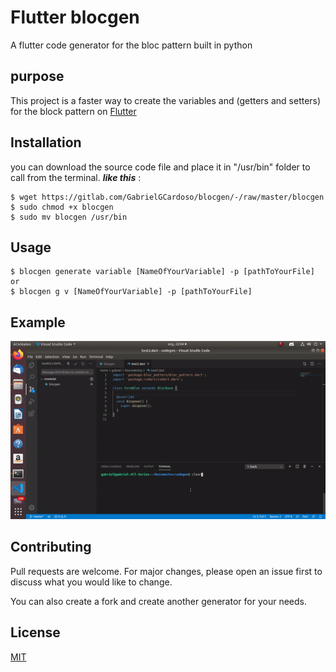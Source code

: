 # Flutter blocgen

A flutter code generator for the bloc pattern built in python

## purpose
This project is a faster way to create the variables and (getters and setters) for the block pattern on [Flutter](https://flutter.dev/)

## Installation

you can download the source code file and place it in "/usr/bin" folder to call from the terminal.
***like this*** :

```script
$ wget https://gitlab.com/GabrielGCardoso/blocgen/-/raw/master/blocgen
$ sudo chmod +x blocgen
$ sudo mv blocgen /usr/bin
```

## Usage

```script
$ blocgen generate variable [NameOfYourVariable] -p [pathToYourFile]
or
$ blocgen g v [NameOfYourVariable] -p [pathToYourFile]
```

## Example

![](example.gif)

## Contributing
Pull requests are welcome. For major changes, please open an issue first to discuss what you would like to change.

You can also create a fork and create another generator for your needs.

## License
[MIT](https://choosealicense.com/licenses/mit/)